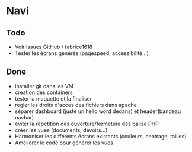 # Navi

## Todo
- Voir issues GitHub / fabrice1618
- Tester les écrans générés (pagespeed, accessibilité...)

## Done
- installer git dans les VM
- creation des containers
- tester la maquette et la finaliser
- regler les droits d'acces des fichiers dans apache
- séparer dashboard (juste un hello word dedans) et header(bandeau navbar)
- éviter la répétition des ouverture/fermeture des balise PHP
- créer les vues (documents, devoirs...)
- Harmoniser les différents écrans existants (couleurs, centrage, tailles)
- Améliorer le code pour générer les vues